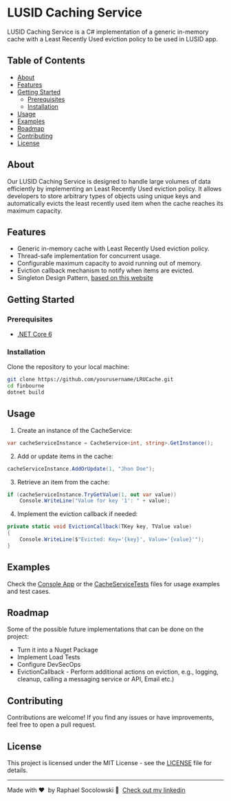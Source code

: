 # LUSID Caching Service

LUSID Caching Service is a C# implementation of a generic in-memory cache with a Least Recently Used eviction policy to be used in LUSID app.

## Table of Contents
- [About](#about)
- [Features](#features)
- [Getting Started](#getting-started)
  - [Prerequisites](#prerequisites)
  - [Installation](#installation)
- [Usage](#usage)
- [Examples](#examples)
- [Roadmap](#roadmap)
- [Contributing](#contributing)
- [License](#license)

## About

Our LUSID Caching Service is designed to handle large volumes of data efficiently by implementing an Least Recently Used eviction policy. It allows developers to store arbitrary types of objects using unique keys and automatically evicts the least recently used item when the cache reaches its maximum capacity.

## Features

- Generic in-memory cache with Least Recently Used eviction policy.
- Thread-safe implementation for concurrent usage.
- Configurable maximum capacity to avoid running out of memory.
- Eviction callback mechanism to notify when items are evicted.
- Singleton Design Pattern, [based on this website](https://www.dofactory.com/net/singleton-design-pattern)

## Getting Started

### Prerequisites

- [.NET Core 6](https://dotnet.microsoft.com/download/dotnet/6.0)

### Installation

Clone the repository to your local machine:

```bash
git clone https://github.com/yourusername/LRUCache.git
cd finbourne
dotnet build
```

## Usage
1. Create an instance of the CacheService:
```csharp
var cacheServiceInstance = CacheService<int, string>.GetInstance();
```
2. Add or update items in the cache:
```csharp
cacheServiceInstance.AddOrUpdate(1, "Jhon Doe");
```
3. Retrieve an item from the cache:
```csharp
if (cacheServiceInstance.TryGetValue(1, out var value))
    Console.WriteLine("Value for key '1': " + value);
```
4. Implement the eviction callback if needed:
```csharp
private static void EvictionCallback(TKey key, TValue value)
{
    Console.WriteLine($"Evicted: Key='{key}', Value='{value}'");
}
```

## Examples

Check the [Console App](https://github.com/raphaelswk/finbourne/blob/main/LUSID.Presentation.ConsoleApp/Program.cs) or the [CacheServiceTests](https://github.com/raphaelswk/finbourne/blob/main/LUSID.Services.Tests/UnitTests/CacheServiceTests.cs) files for usage examples and test cases.

## Roadmap

Some of the possible future implementations that can be done on the project:
- Turn it into a Nuget Package
- Implement Load Tests
- Configure DevSecOps
- EvictionCallback - Perform additional actions on eviction, e.g., logging, cleanup, calling a messaging service or API, Email etc.)

## Contributing

Contributions are welcome! If you find any issues or have improvements, feel free to open a pull request.

## License

This project is licensed under the MIT License - see the [LICENSE](LICENSE) file for details.

---

Made with ♥ &nbsp;by Raphael Socolowski 👋 &nbsp;[Check out my linkedin](https://www.linkedin.com/in/raphaelswk/)
